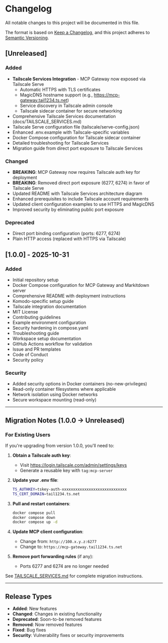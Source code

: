 # Changelog

All notable changes to this project will be documented in this file.

The format is based on [Keep a Changelog](https://keepachangelog.com/en/1.0.0/),
and this project adheres to [Semantic Versioning](https://semver.org/spec/v2.0.0.html).

## [Unreleased]

### Added
- **Tailscale Services Integration** - MCP Gateway now exposed via Tailscale Serve
  - Automatic HTTPS with TLS certificates
  - MagicDNS hostname support (e.g., https://mcp-gateway.tail1234.ts.net)
  - Service discovery in Tailscale admin console
  - Tailscale sidecar container for secure networking
- Comprehensive Tailscale Services documentation (docs/TAILSCALE_SERVICES.md)
- Tailscale Serve configuration file (tailscale/serve-config.json)
- Enhanced .env.example with Tailscale-specific variables
- Docker Compose configuration for Tailscale sidecar container
- Detailed troubleshooting for Tailscale Services
- Migration guide from direct port exposure to Tailscale Services

### Changed
- **BREAKING**: MCP Gateway now requires Tailscale auth key for deployment
- **BREAKING**: Removed direct port exposure (6277, 6274) in favor of Tailscale Serve
- Updated README with Tailscale Services architecture diagram
- Enhanced prerequisites to include Tailscale account requirements
- Updated client configuration examples to use HTTPS and MagicDNS
- Improved security by eliminating public port exposure

### Deprecated
- Direct port binding configuration (ports: 6277, 6274)
- Plain HTTP access (replaced with HTTPS via Tailscale)

## [1.0.0] - 2025-10-31

### Added
- Initial repository setup
- Docker Compose configuration for MCP Gateway and Markitdown server
- Comprehensive README with deployment instructions
- Komodo-specific setup guide
- Tailscale integration documentation
- MIT License
- Contributing guidelines
- Example environment configuration
- Security hardening in compose.yaml
- Troubleshooting guide
- Workspace setup documentation
- GitHub Actions workflow for validation
- Issue and PR templates
- Code of Conduct
- Security policy

### Security
- Added security options in Docker containers (no-new-privileges)
- Read-only container filesystems where applicable
- Network isolation using Docker networks
- Secure workspace mounting (read-only)

---

## Migration Notes (1.0.0 → Unreleased)

### For Existing Users

If you're upgrading from version 1.0.0, you'll need to:

1. **Obtain a Tailscale auth key**:
   - Visit https://login.tailscale.com/admin/settings/keys
   - Generate a reusable key with `tag:mcp-server`

2. **Update your .env file**:
   ```bash
   TS_AUTHKEY=tskey-auth-xxxxxxxxxxxxxxxxxxxxxxxxxxxxx
   TS_CERT_DOMAIN=tail1234.ts.net
   ```

3. **Pull and restart containers**:
   ```bash
   docker compose pull
   docker compose down
   docker compose up -d
   ```

4. **Update MCP client configuration**:
   - Change from: `http://100.x.y.z:6277`
   - Change to: `https://mcp-gateway.tail1234.ts.net`

5. **Remove port forwarding rules** (if any):
   - Ports 6277 and 6274 are no longer needed

See [TAILSCALE_SERVICES.md](docs/TAILSCALE_SERVICES.md) for complete migration instructions.

---

## Release Types

- **Added**: New features
- **Changed**: Changes in existing functionality
- **Deprecated**: Soon-to-be removed features
- **Removed**: Now removed features
- **Fixed**: Bug fixes
- **Security**: Vulnerability fixes or security improvements
